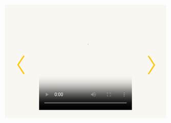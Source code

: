  
<!DOCTYPE html>
<html lang="en">
<head>
  <meta charset="UTF-8">
  <meta name="viewport" content="width=device-width, initial-scale=1.0">
  <title>Video Slider with Thumbnails</title>
  <link href="https://unpkg.com/video.js/dist/video-js.min.css" rel="stylesheet">
  <script src="https://unpkg.com/video.js/dist/video.min.js"></script>
  <style type="text/css">
    /* General styling */
    .P1S6Video {
      position: relative;
      background-color: #f8f7f2;
      padding: 10px;
      display: flex;
      justify-content: center;
      margin: auto;
      align-content: center;
      align-items: center;
    }
    .video-js {
      width: 100%;
      height: 33vw;
      background: #f8f7f2;
    }
    .vjs-control-bar {
      display: none !important;
    }
    .slider {
      width: 60%;
      position: relative;
    }
    .video-container {
      display: none;
    }
    .video-container.active {
      display: block;
    }
    #prevBtn, #nextBtn {
      position: absolute;
      top: 42%;
      width: 60px;
      height: 80px;
      background: transparent;
      border: none;
      outline: 0;
      cursor: pointer;
      fill: #ffc90d;
    }
    #prevBtn {
      left: 5%;
    }
    #nextBtn {
      right: 5%;
    }
    /* Thumbnails section */
    .thumbnails {
      display: flex;
      justify-content: center;
      margin-top: 15px;
      gap: 10px;
    }
    .thumbnail {
      width: 80px;
      height: 50px;
      cursor: pointer;
      border: 2px solid transparent;
      transition: border 0.3s ease;
    }
    .thumbnail.active {
      border-color: #ffc90d;
    }
  </style>
</head>
<body>

<div class="P1S6Video">
  <!-- Previous button -->
  <button id="prevBtn">
    <svg xmlns="http://www.w3.org/2000/svg" width="60" height="80" viewBox="-10 -5 60 90"><polyline fill="none" stroke="#ffc90d" stroke-width="6" stroke-linecap="round" stroke-linejoin="round" points="25.63, 75.8 0.375, 38.087 25.63, 0.5"/></svg>
  </button>

  <div class="slider">
    <!-- Video 1 -->
    <div class="video-container active">
      <video id="video1" class="video-js" controls preload="auto" poster="https://spectrumbpo.com/wp-content/uploads/2024/11/BeanVivo-Poster.jpg">
        <source src="https://spectrumbpo.com/wp-content/uploads/2024/11/BeenVivo-Vid-1.mp4" type="video/mp4" />
      </video>
    </div>
    <!-- Video 2 -->
    <div class="video-container">
      <video id="video2" class="video-js" controls preload="auto" poster="https://spectrumbpo.com/wp-content/uploads/2024/11/BeanVivo-Poster.jpg">
        <source src="https://spectrumbpo.com/wp-content/uploads/2024/11/BeenVivo-Vid-2.mp4" type="video/mp4" />
      </video>
    </div>
    <!-- Video 3 -->
    <div class="video-container">
      <video id="video3" class="video-js" controls preload="auto" poster="https://spectrumbpo.com/wp-content/uploads/2024/11/BeanVivo-Poster.jpg">
        <source src="https://spectrumbpo.com/wp-content/uploads/2024/11/BeenVivo-Vid-3.mp4" type="video/mp4" />
      </video>
    </div>
    <!-- Video 4 -->
    <div class="video-container">
      <video id="video4" class="video-js" controls preload="auto" poster="https://spectrumbpo.com/wp-content/uploads/2024/11/BeanVivo-Poster.jpg">
        <source src="https://spectrumbpo.com/wp-content/uploads/2024/11/BeenVivo-Vid-4.mp4" type="video/mp4" />
      </video>
    </div>
    <!-- Thumbnails -->
    <div class="thumbnails" id="thumbnailsContainer"></div>
  </div>

  <!-- Next button -->
  <button id="nextBtn">
    <svg xmlns="http://www.w3.org/2000/svg" width="60" height="80" viewBox="-5 -6 60 90"><polyline fill="none" stroke="#ffc90d" stroke-width="6" stroke-linecap="round" stroke-linejoin="round" points="25.63, 75.8 50.875, 38.087 25.63, 0.5"/></svg>
  </button>
</div>

<script>
  const videoContainers = document.querySelectorAll('.video-container');
  const prevBtn = document.getElementById('prevBtn');
  const nextBtn = document.getElementById('nextBtn');
  const thumbnailsContainer = document.getElementById('thumbnailsContainer');
  let currentIndex = 0;

  // Create thumbnail navigation
  function createThumbnails() {
    videoContainers.forEach((_, i) => {
      const thumbnail = document.createElement('img');
      thumbnail.src = `https://spectrumbpo.com/wp-content/uploads/2024/11/BeanVivo-Poster.jpg`; // Adjust URLs for actual thumbnails
      thumbnail.classList.add('thumbnail');
      if (i === 0) thumbnail.classList.add('active');
      thumbnail.addEventListener('click', () => showVideo(i));
      thumbnailsContainer.appendChild(thumbnail);
    });
  }

  // Update thumbnails to highlight the active one
  function updateThumbnails(index) {
    const thumbnails = document.querySelectorAll('.thumbnail');
    thumbnails.forEach((thumb, i) => thumb.classList.toggle('active', i === index));
  }

  // Show the selected video
  function showVideo(index) {
    videoContainers.forEach((container, i) => {
      container.classList.toggle('active', i === index);
      const player = videojs(`video${i + 1}`);
      if (i === index) {
        player.play();
      } else {
        player.pause();
      }
    });
    updateThumbnails(index);
    currentIndex = index;
  }

  // Navigate videos with prev and next buttons
  prevBtn.addEventListener('click', () => {
    currentIndex = (currentIndex - 1 + videoContainers.length) % videoContainers.length;
    showVideo(currentIndex);
  });

  nextBtn.addEventListener('click', () => {
    currentIndex = (currentIndex + 1) % videoContainers.length;
    showVideo(currentIndex);
  });

  // Initialize video players and create thumbnails
  videoContainers.forEach((_, i) => videojs(`video${i + 1}`));
  createThumbnails();
</script>

</body>
</html>
